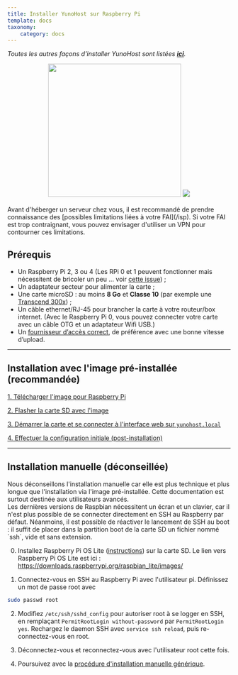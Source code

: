 ```yaml
---
title: Installer YunoHost sur Raspberry Pi
template: docs
taxonomy:
    category: docs
---
```


*Toutes les autres façons d’installer YunoHost sont listées **[ici](/install)**.*

<center>
<img src="/images/raspberrypi.jpg" width=300 style="padding-bottom:20px">
<img src="/images/micro-sd-card.jpg">
</center>

<div class="alert alert-info" markdown="1">
Avant d'héberger un serveur chez vous, il est recommandé de prendre connaissance des [possibles limitations liées à votre FAI](/isp). Si votre FAI est trop contraignant, vous pouvez envisager d'utiliser un VPN pour contourner ces limitations.
</div>

## Prérequis

- Un Raspberry Pi 2, 3 ou 4 (Les RPi 0 et 1 peuvent fonctionner mais nécessitent de bricoler un peu ... voir [cette issue](https://github.com/YunoHost/issues/issues/1423)) ;
- Un adaptateur secteur pour alimenter la carte ;
- Une carte microSD : au moins **8 Go** et **Classe 10** (par exemple une [Transcend 300x](http://www.amazon.fr/Transcend-microSDHC-adaptateur-TS32GUSDU1E-Emballage/dp/B00CES44EO)) ;
- Un câble ethernet/RJ-45 pour brancher la carte à votre routeur/box internet. (Avec le Raspberry Pi 0, vous pouvez connecter votre carte avec un câble OTG et un adaptateur Wifi USB.)
- Un [fournisseur d’accès correct](/isp), de préférence avec une bonne vitesse d’upload.

---

## Installation avec l'image pré-installée (recommandée)

<a class="btn btn-lg btn-default" href="/images">1. Télécharger l'image pour Raspberry Pi</a>

<a class="btn btn-lg btn-default" href="/burn_or_copy_iso">2. Flasher la carte SD avec l'image</a>

<a class="btn btn-lg btn-default" href="/plug_and_boot">3. Démarrer la carte et se connecter à l'interface web sur `yunohost.local`</a>

<a class="btn btn-lg btn-default" href="/postinstall">4. Effectuer la configuration initiale (post-installation)</a>

---

## Installation manuelle (déconseillée)

<div class="alert alert-warning" markdown="1">
Nous déconseillons l'installation manuelle car elle est plus technique et plus longue que l'installation via l'image pré-installée. Cette documentation est surtout destinée aux utilisateurs avancés.
</div>

<div class="alert alert-warning" markdown="1">
Les dernières versions de Raspbian nécessitent un écran et un clavier, car il n'est plus possible de se connecter directement en SSH au Raspberry par défaut. Néanmoins, il est possible de réactiver le lancement de SSH au boot : il suffit de placer dans la partition boot de la carte SD un fichier nommé `ssh`, vide et sans extension.
</div>

0. Installez Raspberry Pi OS Lite ([instructions](https://www.raspberrypi.org/downloads/raspberry-pi-os/)) sur la carte SD. 
Le lien vers Raspberry Pi OS Lite est ici : https://downloads.raspberrypi.org/raspbian_lite/images/

1. Connectez-vous en SSH au Raspberry Pi avec l'utilisateur pi. Définissez un mot de passe root avec 
```bash
sudo passwd root
```

2. Modifiez `/etc/ssh/sshd_config` pour autoriser root à se logger en SSH, en remplaçant `PermitRootLogin without-password` par `PermitRootLogin yes`. Rechargez le daemon SSH avec `service ssh reload`, puis re-connectez-vous en root.

3. Déconnectez-vous et reconnectez-vous avec l'utilisateur root cette fois.

4. Poursuivez avec la <a href="/install_manually">procédure d'installation manuelle générique</a>.

